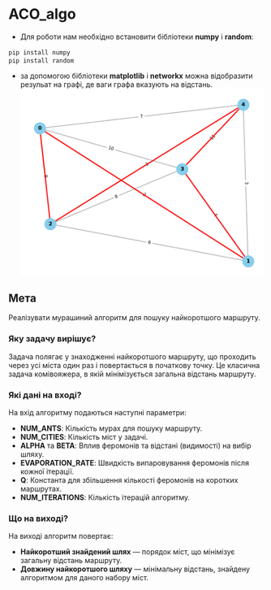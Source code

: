# ACO_algo
- Для роботи нам необхідно встановити бібліотеки **numpy** i **random**:
```
pip install numpy
pip install random
```

- за допомогою бібліотеки **matplotlib** і **networkx** можна відобразити резульат на графі, де ваги графа вказують на відстань. ![Зображення графа з найкоротшим шляхом для прикладу](./short_way.png)

## Мета

Реалізувати мурашиний алгоритм для пошуку найкоротшого маршруту.

### Яку задачу вирішує?
Задача полягає у знаходженні найкоротшого маршруту, що проходить через усі міста один раз і повертається в початкову точку. Це класична задача комівояжера, в якій мінімізується загальна відстань маршруту.

### Які дані на вході?
На вхід алгоритму подаються наступні параметри:
- **NUM_ANTS**: Кількість мурах для пошуку маршруту.
- **NUM_CITIES**: Кількість міст у задачі.
- **ALPHA** та **BETA**: Вплив феромонів та відстані (видимості) на вибір шляху.
- **EVAPORATION_RATE**: Швидкість випаровування феромонів після кожної ітерації.
- **Q**: Константа для збільшення кількості феромонів на коротких маршрутах.
- **NUM_ITERATIONS**: Кількість ітерацій алгоритму.

### Що на виході?
На виході алгоритм повертає:
- **Найкоротший знайдений шлях** — порядок міст, що мінімізує загальну відстань маршруту.
- **Довжину найкоротшого шляху** — мінімальну відстань, знайдену алгоритмом для даного набору міст.
